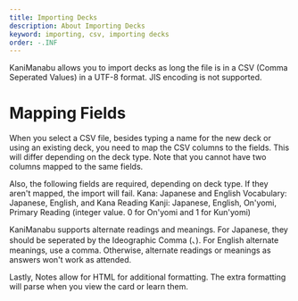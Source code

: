 ```yaml
---
title: Importing Decks
description: About Importing Decks
keyword: importing, csv, importing decks
order: -.INF
---
```

KaniManabu allows you to import decks as long the file is in a CSV (Comma Seperated Values) in a UTF-8 format. JIS encoding is not supported.

# Mapping Fields
When you select a CSV file, besides typing a name for the new deck or using an existing deck, you need to map the CSV columns to the fields. This will differ depending on the deck type. Note that you cannot have two columns mapped to the same fields.

Also, the following fields are required, depending on deck type. If they aren't mapped, the import will fail.
Kana: Japanese and English
Vocabulary: Japanese, English, and Kana Reading
Kanji: Japanese, English, On'yomi, Primary Reading (integer value. 0 for On'yomi and 1 for Kun'yomi)

KaniManabu supports alternate readings and meanings. For Japanese, they should be seperated by the Ideographic Comma (、). For English alternate meanings, use a comma. Otherwise, alternate readings or meanings as answers won't work as attended.

Lastly, Notes allow for HTML for additional formatting. The extra formatting will parse when you view the card or learn them.
